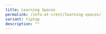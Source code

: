 ```yaml
---
title: Learning Spaces
permalink: /info-at-crest/learning-spaces/
variant: tiptap
description: ""
---
```

